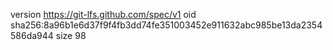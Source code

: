 version https://git-lfs.github.com/spec/v1
oid sha256:8a96b1e6d37f9f4fb3dd74fe351003452e911632abc985be13da2354586da944
size 98
